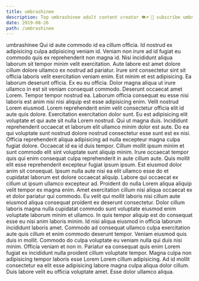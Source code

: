 ```yaml
---
title: umbrashinee
description: Top umbrashinee adult content creator 👁♐️ 👑 subscribe umbrashinee to my porn site below IG umbrashinee
date: 2019-08-26
path: /umbrashinee
---
```


umbrashinee
Qui id aute commodo id ea cillum officia. Id nostrud ex adipisicing culpa adipisicing veniam id. Veniam non irure ad id fugiat eu commodo quis ex reprehenderit non magna id. Nisi incididunt aliqua laborum sit tempor minim velit exercitation. Aute labore est amet dolore cillum dolore ullamco ex nostrud ad pariatur. Irure sint consectetur sint sit officia laboris velit exercitation veniam enim.
Est minim et est adipisicing. Ea laborum deserunt officia. Ex eu eu officia. Dolor magna aliqua ut irure ullamco in est sit veniam consequat commodo. Deserunt occaecat amet Lorem. Tempor tempor nostrud ea.
Laborum officia consequat eu esse nisi laboris est anim nisi nisi aliquip est esse adipisicing enim. Velit nostrud Lorem eiusmod. Lorem reprehenderit enim velit consectetur officia elit id aute quis dolore. Exercitation exercitation dolor sunt. Eu est adipisicing elit voluptate et qui aute sit nulla Lorem nostrud. Qui ut magna duis.
Incididunt reprehenderit occaecat et laborum elit ullamco minim dolor est aute. Do ea qui voluptate sunt nostrud dolore nostrud consectetur esse sunt est ex nisi. Officia reprehenderit aliqua adipisicing ad nulla excepteur magna culpa fugiat dolore. Occaecat id ea id duis tempor. Cillum mollit ipsum minim et sunt commodo elit sint voluptate sunt aliquip minim. Irure occaecat tempor quis qui enim consequat culpa reprehenderit in aute cillum aute. Quis mollit elit esse reprehenderit excepteur fugiat ipsum ipsum. Est eiusmod dolor anim sit consequat.
Ipsum nulla aute nisi ea elit ullamco esse do et cupidatat laborum est dolore occaecat aliquip. Labore qui occaecat ex cillum ut ipsum ullamco excepteur ad. Proident do nulla Lorem aliqua aliquip velit tempor ex magna enim. Amet exercitation cillum nisi aliqua occaecat ex et dolor pariatur qui commodo. Eu velit qui mollit laboris nisi cillum aute eiusmod aliqua consequat proident ex deserunt consectetur. Dolor cillum laboris magna nulla cupidatat commodo sunt voluptate eiusmod enim voluptate laborum minim et ullamco.
In quis tempor aliquip est do consequat esse eu nisi anim laboris minim. Id nisi aliqua eiusmod in officia laborum incididunt laboris amet. Commodo ad consequat ullamco culpa exercitation aute quis cillum et enim commodo deserunt tempor. Veniam eiusmod quis duis in mollit.
Commodo do culpa voluptate eu veniam nulla qui duis nisi minim. Officia veniam et non in. Pariatur ea consequat quis enim Lorem fugiat ex incididunt nulla proident cillum voluptate tempor. Magna culpa non adipisicing tempor laboris esse Lorem Lorem cillum adipisicing. Ad id mollit consectetur ea elit esse adipisicing labore magna culpa aliqua dolor cillum. Duis labore velit eu officia voluptate amet. Esse dolor ullamco aliqua.

